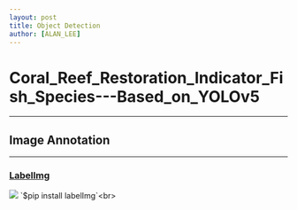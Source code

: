 ```yaml
---
layout: post
title: Object Detection
author: [ALAN_LEE]
---
```

# Coral_Reef_Restoration_Indicator_Fish_Species---Based_on_YOLOv5
---
## Image Annotation
---
### [LabelImg](https://github.com/tzutalin/labelImg)
![]([https://raw.githubusercontent.com/tzutalin/labelImg/master/demo/demo3.jpg](https://www.google.com/imgres?imgurl=https%3A%2F%2Ffoodieyu.com%2Fwp-content%2Fuploads%2F20221206174140_25.jpg&tbnid=2a9atUiyi4FBKM&vet=12ahUKEwjgms2GrKaAAxUC3mEKHekQDJ0QMygAegUIARC5AQ..i&imgrefurl=https%3A%2F%2Ffoodieyu.com%2Flabelimg-download%2F&docid=VdyJMhaEGijRQM&w=799&h=401&q=labelimg&ved=2ahUKEwjgms2GrKaAAxUC3mEKHekQDJ0QMygAegUIARC5AQ)https://www.google.com/imgres?imgurl=https%3A%2F%2Ffoodieyu.com%2Fwp-content%2Fuploads%2F20221206174140_25.jpg&tbnid=2a9atUiyi4FBKM&vet=12ahUKEwjgms2GrKaAAxUC3mEKHekQDJ0QMygAegUIARC5AQ..i&imgrefurl=https%3A%2F%2Ffoodieyu.com%2Flabelimg-download%2F&docid=VdyJMhaEGijRQM&w=799&h=401&q=labelimg&ved=2ahUKEwjgms2GrKaAAxUC3mEKHekQDJ0QMygAegUIARC5AQ)
`$pip install labelImg`<br>
